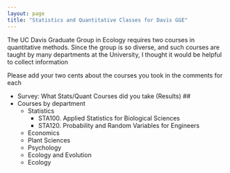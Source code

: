 ```yaml
---
layout: page
title: "Statistics and Quantitative Classes for Davis GGE"
---
```


The UC Davis Graduate Group in Ecology requires two courses in quantitative methods.  Since the group is so diverse, and such courses are taught by many departments at the University, I thought it would be helpful to collect information 

Please add your two cents about the courses you took in the comments for each 


-  <a onclick="navigate('/statsclasses/STA100.html')">Survey: What Stats/Quant Courses did you take</a><a onclick="chgifr('/statsclasses/STA100.html', 'classframe')"> (Results)</a> ##
-  Courses by department
    - Statistics
        -  <a onclick="chgifr('/statsclasses/STA100.html', 'classframe')">STA100. Applied Statistics for Biological Sciences</a>
        -  <a onclick="chgeifr('/statsclasses/STA120.html', 'classframe')">STA120. Probability and Random Variables for Engineers</a>
    - Economics
    - Plant Sciences
    - Psychology
    - Ecology and Evolution
    - Ecology

<iframe width="800" height="800" src="" id="classframe" name="classframe" frameborder="0" scrolling="no" allowtransparency="true"></iframe>

